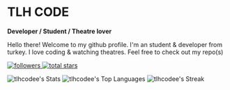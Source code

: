 # TLH CODE

**Developer / Student / Theatre lover**

Hello there! Welcome to my github profile.
I'm an student & developer from turkey. I love coding & watching theatres.
Feel free to check out my repo(s)

<p align="left">
  <a href="https://www.github.com/tlhcodee?tab=followers">
    <img alt="followers" title="Follow me on Github" src="https://camo.githubusercontent.com/136689385" data-canonical-src="https://custom-icon-badges.demolab.com/github/followers/tlhcodee?color=236ad3&amp;labelColor=1155ba&amp;style=for-the-badge&amp;logo=person-add&amp;label=Follow&amp;logoColor=white" style="max-width: 100%;">
  <a href="https://github.com/tlhcodee?tab=repositories&amp;sort=stargazers">
       <img alt="total stars" title="Total stars on GitHub" src="https://camo.githubusercontent.com/351695433181a22544c877d86f7f0e131773ac1a8b1cff3c14c6672765f7db49/68747470733a2f2f637573746f6d2d69636f6e2d6261646765732e64656d6f6c61622e636f6d2f6769746875622f73746172732f466f72726573744b6e696768743f636f6c6f723d353539363063267374796c653d666f722d7468652d6261646765266c6162656c436f6c6f723d343838323037266c6f676f3d73746172" data-canonical-src="https://custom-icon-badges.demolab.com/github/stars/tlhcodee?color=55960c&amp;style=for-the-badge&amp;labelColor=488207&amp;logo=star" style="max-width: 100%;"></a>
  
![tlhcodee's Stats](https://github-readme-stats.vercel.app/api?username=tlhcodee&theme=vue-dark&show_icons=true&hide_border=false&count_private=false)
![tlhcodee's Top Languages](https://github-readme-stats.vercel.app/api/top-langs/?username=tlhcodee&theme=vue-dark&show_icons=true&hide_border=false&layout=compact)
![tlhcodee's Streak](https://github-readme-streak-stats.herokuapp.com/?user=tlhcodee&theme=vue-dark&hide_border=false)
